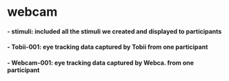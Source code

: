 # webcam

#### - stimuli: included all the stimuli we created and displayed to participants
#### - Tobii-001: eye tracking data captured by Tobii from one participant
#### - Webcam-001: eye tracking data captured by Webca. from one participant
